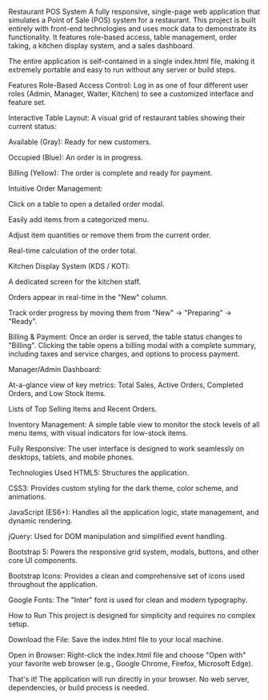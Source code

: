 Restaurant POS System
A fully responsive, single-page web application that simulates a Point of Sale (POS) system for a restaurant. This project is built entirely with front-end technologies and uses mock data to demonstrate its functionality. It features role-based access, table management, order taking, a kitchen display system, and a sales dashboard.

The entire application is self-contained in a single index.html file, making it extremely portable and easy to run without any server or build steps.

Features
Role-Based Access Control: Log in as one of four different user roles (Admin, Manager, Waiter, Kitchen) to see a customized interface and feature set.

Interactive Table Layout: A visual grid of restaurant tables showing their current status:

Available (Gray): Ready for new customers.

Occupied (Blue): An order is in progress.

Billing (Yellow): The order is complete and ready for payment.

Intuitive Order Management:

Click on a table to open a detailed order modal.

Easily add items from a categorized menu.

Adjust item quantities or remove them from the current order.

Real-time calculation of the order total.

Kitchen Display System (KDS / KOT):

A dedicated screen for the kitchen staff.

Orders appear in real-time in the "New" column.

Track order progress by moving them from "New" -> "Preparing" -> "Ready".

Billing & Payment: Once an order is served, the table status changes to "Billing". Clicking the table opens a billing modal with a complete summary, including taxes and service charges, and options to process payment.

Manager/Admin Dashboard:

At-a-glance view of key metrics: Total Sales, Active Orders, Completed Orders, and Low Stock Items.

Lists of Top Selling Items and Recent Orders.

Inventory Management: A simple table view to monitor the stock levels of all menu items, with visual indicators for low-stock items.

Fully Responsive: The user interface is designed to work seamlessly on desktops, tablets, and mobile phones.

Technologies Used
HTML5: Structures the application.

CSS3: Provides custom styling for the dark theme, color scheme, and animations.

JavaScript (ES6+): Handles all the application logic, state management, and dynamic rendering.

jQuery: Used for DOM manipulation and simplified event handling.

Bootstrap 5: Powers the responsive grid system, modals, buttons, and other core UI components.

Bootstrap Icons: Provides a clean and comprehensive set of icons used throughout the application.

Google Fonts: The "Inter" font is used for clean and modern typography.

How to Run
This project is designed for simplicity and requires no complex setup.

Download the File: Save the index.html file to your local machine.

Open in Browser: Right-click the index.html file and choose "Open with" your favorite web browser (e.g., Google Chrome, Firefox, Microsoft Edge).

That's it! The application will run directly in your browser. No web server, dependencies, or build process is needed.